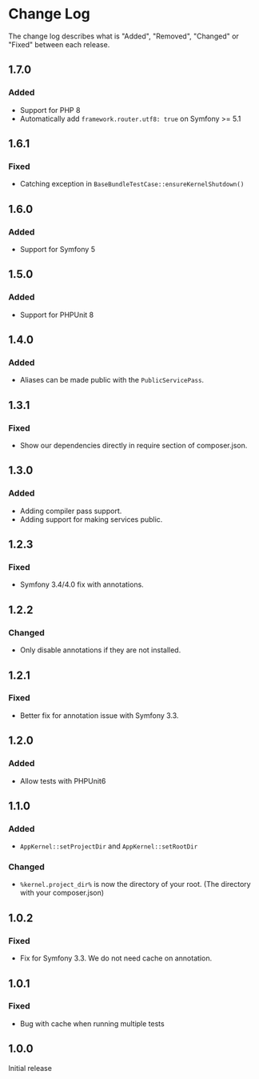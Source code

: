 # Change Log

The change log describes what is "Added", "Removed", "Changed" or "Fixed" between each release.

## 1.7.0

### Added

- Support for PHP 8
- Automatically add `framework.router.utf8: true` on Symfony >= 5.1

## 1.6.1

### Fixed

- Catching exception in `BaseBundleTestCase::ensureKernelShutdown()`

## 1.6.0

### Added

- Support for Symfony 5

## 1.5.0

### Added

- Support for PHPUnit 8

## 1.4.0

### Added

- Aliases can be made public with the `PublicServicePass`.

## 1.3.1

### Fixed

- Show our dependencies directly in require section of composer.json.

## 1.3.0

### Added

- Adding compiler pass support.
- Adding support for making services public.

## 1.2.3

### Fixed

- Symfony 3.4/4.0 fix with annotations.

## 1.2.2

### Changed

- Only disable annotations if they are not installed.

## 1.2.1

### Fixed

- Better fix for annotation issue with Symfony 3.3.

## 1.2.0

### Added

- Allow tests with PHPUnit6

## 1.1.0

### Added

- `AppKernel::setProjectDir` and `AppKernel::setRootDir`

### Changed

- `%kernel.project_dir%` is now the directory of your root. (The directory with your composer.json)

## 1.0.2

### Fixed

- Fix for Symfony 3.3. We do not need cache on annotation.

## 1.0.1

### Fixed

- Bug with cache when running multiple tests

## 1.0.0

Initial release

